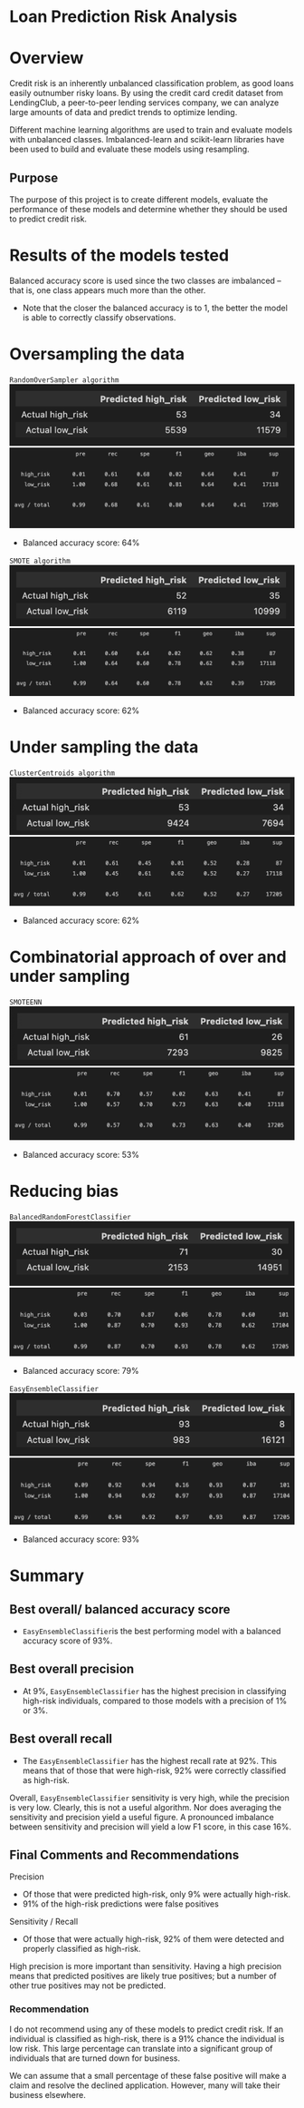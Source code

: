 # Loan Prediction Risk Analysis

# Overview

Credit risk is an inherently unbalanced classification problem, as good loans easily outnumber risky loans. By using the credit card credit dataset from LendingClub, a peer-to-peer lending services company, we can analyze large amounts of data and predict trends to optimize lending.

Different machine learning algorithms are used to train and evaluate models with unbalanced classes. Imbalanced-learn and scikit-learn libraries have been used to build and evaluate these models using resampling.

## Purpose

The purpose of this project is to create different models, evaluate the performance of these models and determine whether they should be used to predict credit risk.


# Results of the models tested

Balanced accuracy score is used since the two classes are imbalanced – that is, one class appears much more than the other. 
- Note that the closer the balanced accuracy is to 1, the better the model is able to correctly classify observations.


# Oversampling the data


`RandomOverSampler algorithm`
![](Images/1.ros.cm.png)
![](Images/1.ros.results.png)
- Balanced accuracy score: 64%

`SMOTE algorithm`
![](Images/2.smote.cm.png)
![](Images/2.smote.results.png)
- Balanced accuracy score: 62%


# Under sampling the data

`ClusterCentroids algorithm`
![](Images/3.clustercentroids.cm.png)
![](Images/3.clustercentroids.results.png)
- Balanced accuracy score: 62%

# Combinatorial approach of over and under sampling

`SMOTEENN`
![](Images/4.smoteenn.cm.png)
![](Images/4.smoteenn.results.png)
- Balanced accuracy score: 53%

# Reducing bias

`BalancedRandomForestClassifier`
![](Images/5.brfc.cm.png)
![](Images/5.brfc.results.png)
- Balanced accuracy score: 79% 

`EasyEnsembleClassifier`
![](Images/6.eec.cm.png)
![](Images/6.eec.results.png)
- Balanced accuracy score: 93%


# Summary


## Best overall/ balanced accuracy score
- `EasyEnsembleClassifier`is the best performing model with a balanced accuracy score of 93%.

## Best overall precision
- At 9%, `EasyEnsembleClassifier` has the highest precision in classifying high-risk individuals, compared to those models with a precision of 1% or 3%.

## Best overall recall
- The `EasyEnsembleClassifier` has the highest recall rate at 92%. This means that of those that were high-risk, 92% were correctly classified as high-risk.

Overall, `EasyEnsembleClassifier` sensitivity is very high, while the precision is very low. Clearly, this is not a useful algorithm. Nor does averaging the sensitivity and precision yield a useful figure. A pronounced imbalance between sensitivity and precision will yield a low F1 score, in this case 16%.

## Final Comments and Recommendations

Precision
- Of those that were predicted high-risk, only 9% were actually high-risk. 
- 91% of the high-risk predictions were false positives 

Sensitivity / Recall
- Of those that were actually high-risk, 92% of them were detected and properly classified as high-risk.

High precision is more important than sensitivity. Having a high precision means that predicted positives are likely true positives; but a number of other true positives may not be predicted.

### Recommendation
I do not recommend using any of these models to predict credit risk. If an individual is classified as high-risk, there is a 91% chance the individual is low risk. This large percentage can translate into a significant group of individuals that are turned down for business. 

We can assume that a small percentage of these false positive will make a claim and resolve the declined application. However, many will take their business elsewhere.

